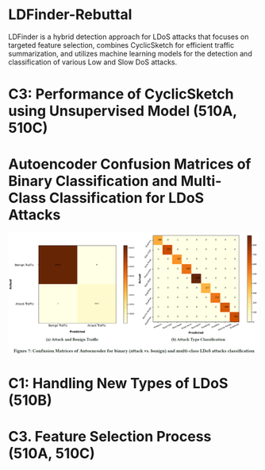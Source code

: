 # LDFinder-Rebuttal
LDFinder is a hybrid detection approach for LDoS attacks that focuses on targeted feature selection, combines CyclicSketch for efficient traffic summarization, and utilizes machine learning models for the detection and classification of various Low and Slow DoS attacks.

# C3: Performance of CyclicSketch using Unsupervised Model (510A, 510C)
# Autoencoder Confusion Matrices of Binary Classification and Multi-Class Classification for LDoS Attacks
![Autoencoder Confusion Matrices of Binary Classification and Multi-Class Classification for LDoS Attacks](https://github.com/LDFinder/LDFinder-Rebuttal/blob/800cdafcb56bbdde323299e69c84eb888d234b7d/Results/6.%20Autoencoder%20Confusion%20Matrices%20of%20Binary%20Classification%20and%20Multi-Class%20Classification%20for%20LDoS%20Attacks.png)
# C1: Handling New Types of LDoS (510B)

# C3. Feature Selection Process (510A, 510C)
